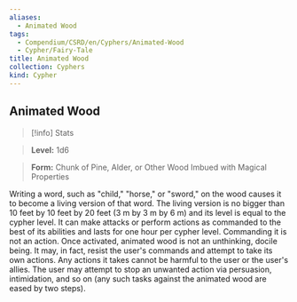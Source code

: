 ```yaml
---
aliases:
  - Animated Wood
tags:
  - Compendium/CSRD/en/Cyphers/Animated-Wood
  - Cypher/Fairy-Tale
title: Animated Wood
collection: Cyphers
kind: Cypher
---
```

## Animated Wood    
>[!info] Stats    
> **Level:** 1d6    
> **Form:** Chunk of Pine, Alder, or Other Wood Imbued with Magical Properties  
    
Writing a word, such as "child," "horse," or "sword," on the wood causes it to become a living version of that word. The living version is no bigger than 10 feet by 10 feet by 20 feet (3 m by 3 m by 6 m) and its level is equal to the cypher level. It can make attacks or perform actions as commanded to the best of its abilities and lasts for one hour per cypher level. Commanding it is not an action. Once activated, animated wood is not an unthinking, docile being. It may, in fact, resist the user's commands and attempt to take its own actions. Any actions it takes cannot be harmful to the user or the user's allies. The user may attempt to stop an unwanted action via persuasion, intimidation, and so on (any such tasks against the animated wood are eased by two steps).
